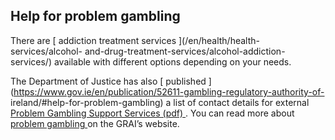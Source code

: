 ##  Help for problem gambling

There are [ addiction treatment services ](/en/health/health-services/alcohol-
and-drug-treatment-services/alcohol-addiction-services/) available with
different options depending on your needs.

The Department of Justice has also [ published
](https://www.gov.ie/en/publication/52611-gambling-regulatory-authority-of-
ireland/#help-for-problem-gambling) a list of contact details for external [
Problem Gambling Support Services (pdf)
](https://www.gov.ie/pdf/?file=https://assets.gov.ie/233859/b7ac3cb9-8c15-4f90-923d-a9937071e233.pdf#page=null)
. You can read more about [ problem gambling
](https://www.gov.ie/en/service/f3cc9-problem-gambling/) on the GRAI’s
website.
